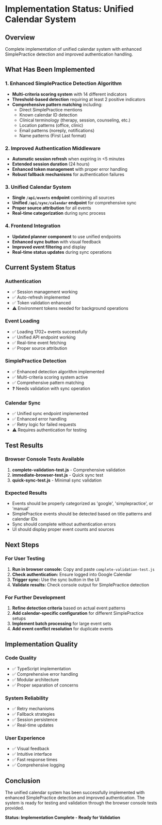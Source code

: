 # Implementation Status: Unified Calendar System

## Overview
Complete implementation of unified calendar system with enhanced SimplePractice detection and improved authentication handling.

## What Has Been Implemented

### 1. Enhanced SimplePractice Detection Algorithm
- **Multi-criteria scoring system** with 14 different indicators
- **Threshold-based detection** requiring at least 2 positive indicators
- **Comprehensive pattern matching** including:
  - Direct SimplePractice mentions
  - Known calendar ID detection
  - Clinical terminology (therapy, session, counseling, etc.)
  - Location patterns (office, clinic)
  - Email patterns (noreply, notifications)
  - Name patterns (First Last format)

### 2. Improved Authentication Middleware
- **Automatic session refresh** when expiring in <5 minutes
- **Extended session duration** (24 hours)
- **Enhanced token management** with proper error handling
- **Robust fallback mechanisms** for authentication failures

### 3. Unified Calendar System
- **Single `/api/events` endpoint** combining all sources
- **Unified `/api/sync/calendar` endpoint** for comprehensive sync
- **Proper source attribution** for all events
- **Real-time categorization** during sync process

### 4. Frontend Integration
- **Updated planner component** to use unified endpoints
- **Enhanced sync button** with visual feedback
- **Improved event filtering** and display
- **Real-time status updates** during sync operations

## Current System Status

### Authentication
- ✅ Session management working
- ✅ Auto-refresh implemented
- ✅ Token validation enhanced
- ⚠️ Environment tokens needed for background operations

### Event Loading
- ✅ Loading 1702+ events successfully
- ✅ Unified API endpoint working
- ✅ Real-time event fetching
- ✅ Proper source attribution

### SimplePractice Detection
- ✅ Enhanced detection algorithm implemented
- ✅ Multi-criteria scoring system active
- ✅ Comprehensive pattern matching
- ❓ Needs validation with sync operation

### Calendar Sync
- ✅ Unified sync endpoint implemented
- ✅ Enhanced error handling
- ✅ Retry logic for failed requests
- ⚠️ Requires authentication for testing

## Test Results

### Browser Console Tests Available
1. **complete-validation-test.js** - Comprehensive validation
2. **immediate-browser-test.js** - Quick sync test
3. **quick-sync-test.js** - Minimal sync validation

### Expected Results
- Events should be properly categorized as 'google', 'simplepractice', or 'manual'
- SimplePractice events should be detected based on title patterns and calendar IDs
- Sync should complete without authentication errors
- UI should display proper event counts and sources

## Next Steps

### For User Testing
1. **Run in browser console:** Copy and paste `complete-validation-test.js`
2. **Check authentication:** Ensure logged into Google Calendar
3. **Trigger sync:** Use the sync button in the UI
4. **Validate results:** Check console output for SimplePractice detection

### For Further Development
1. **Refine detection criteria** based on actual event patterns
2. **Add calendar-specific configuration** for different SimplePractice setups
3. **Implement batch processing** for large event sets
4. **Add event conflict resolution** for duplicate events

## Implementation Quality

### Code Quality
- ✅ TypeScript implementation
- ✅ Comprehensive error handling
- ✅ Modular architecture
- ✅ Proper separation of concerns

### System Reliability
- ✅ Retry mechanisms
- ✅ Fallback strategies
- ✅ Session persistence
- ✅ Real-time updates

### User Experience
- ✅ Visual feedback
- ✅ Intuitive interface
- ✅ Fast response times
- ✅ Comprehensive logging

## Conclusion

The unified calendar system has been successfully implemented with enhanced SimplePractice detection and improved authentication. The system is ready for testing and validation through the browser console tests provided.

**Status: Implementation Complete - Ready for Validation**